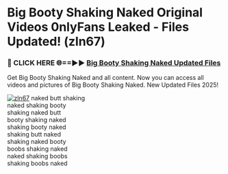 # Big Booty Shaking Naked Original Videos 0nlyFans Leaked - Files Updated! (zln67)

<h3>🔴 CLICK HERE 🌐==►► <a href="https://tinyurl.com/up5wt9bj" rel="nofollow">Big Booty Shaking Naked Updated Files</a></h3>

Get Big Booty Shaking Naked and all content. Now you can access all videos and pictures of Big Booty Shaking Naked. New Updated Files 2025!

[![zln67](https://i.imgur.com/ABiUzMV.gif)](https://tinyurl.com/up5wt9bj)
naked butt shaking<br>
naked shaking booty<br>
shaking naked butt<br>
booty shaking naked<br>
shaking booty naked<br>
shaking butt naked<br>
shaking naked booty<br>
boobs shaking naked<br>
naked shaking boobs<br>
shaking boobs naked